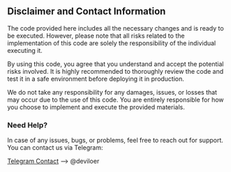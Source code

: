 ## Disclaimer and Contact Information

The code provided here includes all the necessary changes and is ready to be executed. However, please note that all risks related to the implementation of this code are solely the responsibility of the individual executing it. 

By using this code, you agree that you understand and accept the potential risks involved. It is highly recommended to thoroughly review the code and test it in a safe environment before deploying it in production. 

We do not take any responsibility for any damages, issues, or losses that may occur due to the use of this code. You are entirely responsible for how you choose to implement and execute the provided materials.

### Need Help?

In case of any issues, bugs, or problems, feel free to reach out for support. You can contact us via Telegram:

[Telegram Contact](https://t.me/deviloer) --> @deviloer
